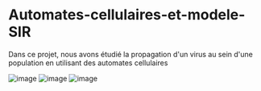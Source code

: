 # Automates-cellulaires-et-modele-SIR
Dans ce projet, nous avons étudié la propagation d'un virus au sein d'une population en utilisant des automates cellulaires

![image](https://github.com/mathiascazals/mathiascazals-Automates-cellulaires-et-modele-SIR/assets/92149295/681e45d9-ad07-476b-9a9a-bdde5b91c003)
![image](https://github.com/mathiascazals/mathiascazals-Automates-cellulaires-et-modele-SIR/assets/92149295/7c9db58f-c48d-4ba6-b588-697a6cd8af5f)
![image](https://github.com/mathiascazals/mathiascazals-Automates-cellulaires-et-modele-SIR/assets/92149295/415fe845-b640-490c-93d1-7dde7fec777d)

